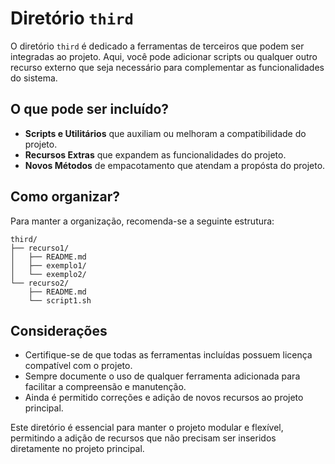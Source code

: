 # Diretório `third`

O diretório `third` é dedicado a ferramentas de terceiros que podem ser integradas ao projeto.
Aqui, você pode adicionar scripts ou qualquer outro recurso externo que seja necessário para
 complementar as funcionalidades do sistema.

## O que pode ser incluído?

- **Scripts e Utilitários** que auxiliam ou melhoram a compatibilidade do projeto.
- **Recursos Extras** que expandem as funcionalidades do projeto.
- **Novos Métodos** de empacotamento que atendam a propósta do projeto.


## Como organizar?

Para manter a organização, recomenda-se a seguinte estrutura:

```
third/
├── recurso1/
│   ├── README.md
│   ├── exemplo1/
│   └── exemplo2/
└── recurso2/
    ├── README.md
    └── script1.sh
```

## Considerações

- Certifique-se de que todas as ferramentas incluídas possuem licença compatível 
com o projeto.
- Sempre documente o uso de qualquer ferramenta adicionada para facilitar a
compreensão e manutenção.
- Ainda é permitido correções e adição de novos recursos ao projeto principal.

Este diretório é essencial para manter o projeto modular e flexível, 
permitindo a adição de recursos que não precisam ser inseridos diretamente no
projeto principal.
